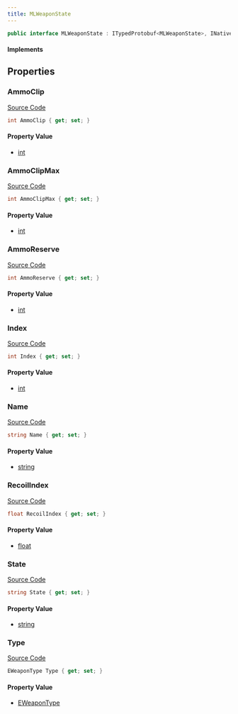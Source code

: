 ```yaml
---
title: MLWeaponState
---
```


```csharp
public interface MLWeaponState : ITypedProtobuf<MLWeaponState>, INativeHandle
```

#### Implements

## Properties

### AmmoClip

[Source Code](https://github.com/swiftly-solution/swiftlys2/blob/beta/managed/src/SwiftlyS2.Generated/Protobufs/Interfaces/MLWeaponState.cs#L22)

```csharp
int AmmoClip { get; set; }
```

#### Property Value

- [int](https://learn.microsoft.com/dotnet/api/system.int32)

### AmmoClipMax

[Source Code](https://github.com/swiftly-solution/swiftlys2/blob/beta/managed/src/SwiftlyS2.Generated/Protobufs/Interfaces/MLWeaponState.cs#L25)

```csharp
int AmmoClipMax { get; set; }
```

#### Property Value

- [int](https://learn.microsoft.com/dotnet/api/system.int32)

### AmmoReserve

[Source Code](https://github.com/swiftly-solution/swiftlys2/blob/beta/managed/src/SwiftlyS2.Generated/Protobufs/Interfaces/MLWeaponState.cs#L28)

```csharp
int AmmoReserve { get; set; }
```

#### Property Value

- [int](https://learn.microsoft.com/dotnet/api/system.int32)

### Index

[Source Code](https://github.com/swiftly-solution/swiftlys2/blob/beta/managed/src/SwiftlyS2.Generated/Protobufs/Interfaces/MLWeaponState.cs#L13)

```csharp
int Index { get; set; }
```

#### Property Value

- [int](https://learn.microsoft.com/dotnet/api/system.int32)

### Name

[Source Code](https://github.com/swiftly-solution/swiftlys2/blob/beta/managed/src/SwiftlyS2.Generated/Protobufs/Interfaces/MLWeaponState.cs#L16)

```csharp
string Name { get; set; }
```

#### Property Value

- [string](https://learn.microsoft.com/dotnet/api/system.string)

### RecoilIndex

[Source Code](https://github.com/swiftly-solution/swiftlys2/blob/beta/managed/src/SwiftlyS2.Generated/Protobufs/Interfaces/MLWeaponState.cs#L34)

```csharp
float RecoilIndex { get; set; }
```

#### Property Value

- [float](https://learn.microsoft.com/dotnet/api/system.single)

### State

[Source Code](https://github.com/swiftly-solution/swiftlys2/blob/beta/managed/src/SwiftlyS2.Generated/Protobufs/Interfaces/MLWeaponState.cs#L31)

```csharp
string State { get; set; }
```

#### Property Value

- [string](https://learn.microsoft.com/dotnet/api/system.string)

### Type

[Source Code](https://github.com/swiftly-solution/swiftlys2/blob/beta/managed/src/SwiftlyS2.Generated/Protobufs/Interfaces/MLWeaponState.cs#L19)

```csharp
EWeaponType Type { get; set; }
```

#### Property Value

- [EWeaponType](/docs/api/shared/protobufdefinitions/eweapontype)

